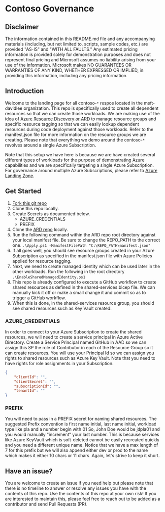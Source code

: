 # Contoso Governance

## Disclaimer

The information contained in this README.md file and any accompanying materials (including, but not limited to, scripts, sample codes, etc.) are provided "AS-IS" and "WITH ALL FAULTS." Any estimated pricing information is provided solely for demonstration purposes and does not represent final pricing and Microsoft assumes no liability arising from your use of the information. Microsoft makes NO GUARANTEES OR WARRANTIES OF ANY KIND, WHETHER EXPRESSED OR IMPLIED, in providing this information, including any pricing information.

## Introduction

Welcome to the landing page for all contoso-`*` respos located in the msft-davidlee organization. This repo is specifically used to create all dependent resources so that we can create those workloads. We are making use of the idea of [Azure Resource Discovery or ARD](https://github.com/msft-davidlee/azure-resource-discovery) to manage resource groups and specific resource tagging so that we can easily lookup dependent resources during code deployment against those workloads. Refer to the manifest.json file for more information on the resource groups we are creating. Please note that everything we demo around the contoso-`*` revolves around a single Azure Subscription.

Note that this setup we have here is because we are have created several different types of workloads for the purpose of demonstrating Azure capabilities and we are specifically targeting a single Azure Subscription. For governance around multiple Azure Subscriptions, please refer to [Azure Landing Zone](https://docs.microsoft.com/en-us/azure/cloud-adoption-framework/ready/landing-zone/).

## Get Started

1. [Fork this git repo](https://docs.github.com/en/get-started/quickstart/fork-a-repo)
2. Clone this repo locally.
3. Create Secrets as documented below.
    * AZURE_CREDENTIALS
    * PREFIX
4. Clone the [ARD repo](https://github.com/msft-davidlee/azure-resource-discovery) locally.
5. Run the following command within the ARD repo root directory against your local manifest file. Be sure to change the REPO_PATH to the correct one. ``` .\Apply.ps1 -ManifestFilePath "C:\REPO_PATH\manifest.json" ```
6. If all goes well, you should see resource groups created in your Azure Subscription as specified in the manifest.json file with Azure Policies applied for resource tagging.
7. Next, we need to create managed identity which can be used later in the other workloads. Run the following in the root directory ``` .\EnableSharedManagedIdentity.ps1 ```
8. This repo is already configured to execute a GitHub workflow to create shared resources as defined in the shared-services.bicep file. We can manually kick it off or make a small change it and commit so as to trigger a GitHub workflow.
9. When this is done, in the shared-services resource group, you should see shared resources such as Key Vault created.

### AZURE_CREDENTIALS

In order to connect to your Azure Subscription to create the shared resources, we will need to create a service principal in Azure Active Directory. Create a Service Principal named GitHub in AAD so we can assign this SP the role of Contributor in each of the Resource Group so it can create resources. You will use your Principal Id so we can assign you rights to shared resources such as Azure Key Vault. Note that you need to have rights for role assignments in your Subscription.

```json
{
    "clientId": "",
    "clientSecret": "",
    "subscriptionId": "",
    "tenantId": ""
}
```

### PREFIX

You will need to pass in a PREFIX secret for naming shared resources. The suggested Prefix convention is first name initial, last name initial, workload type like pla and a number begin with 01 So, John Doe would be jdpla01 and you would manually "increment" your last number. This is because services like Azure KeyVault which is soft-deleted cannot be easily recreated quickly and you need a different unique name. Notice that we have a max length of 7 for this prefix but we will also append either dev or prod to the name which makes it either 10 chars or 11 chars. Again, let's strive to keep it short.

## Have an issue?

You are welcome to create an issue if you need help but please note that there is no timeline to answer or resolve any issues you have with the contents of this repo. Use the contents of this repo at your own risk! If you are interested to maintain this, please feel free to reach out to be added as a contributor and send Pull Requests (PR).
